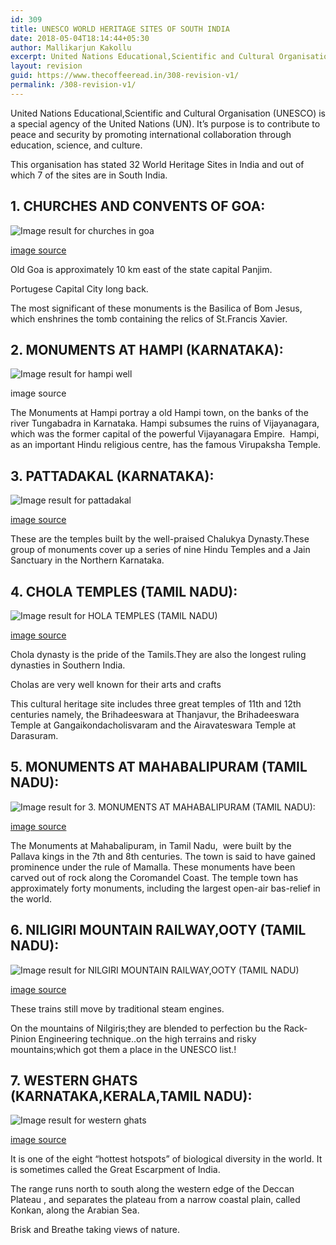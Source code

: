 ```yaml
---
id: 309
title: UNESCO WORLD HERITAGE SITES OF SOUTH INDIA
date: 2018-05-04T18:14:44+05:30
author: Mallikarjun Kakollu
excerpt: United Nations Educational,Scientific and Cultural Organisation (UNESCO) is a special agency of the United Nations (UN). It’s purpose is to contribute to peace and security by promoting international collaboration through education, science, and culture.
layout: revision
guid: https://www.thecoffeeread.in/308-revision-v1/
permalink: /308-revision-v1/
---
```

United Nations Educational,Scientific and Cultural Organisation (UNESCO) is a special agency of the United Nations (UN). It’s purpose is to contribute to peace and security by promoting international collaboration through education, science, and culture.

This organisation has stated 32 World Heritage Sites in India and out of which 7 of the sites are in South India.

## **1. CHURCHES AND CONVENTS OF GOA:**

![Image result for churches in goa](http://icchurchpanjim.com/wp-content/uploads/2017/08/immaculate-conception-church-panjim.jpg) 

[image source](https://www.google.co.in/search?biw=1350&bih=617&tbs=isz%3Alt%2Cislt%3Axga&tbm=isch&sa=1&ei=RFXsWsaiIMn6vgTtjaz4Ag&q=churches+in+goa&oq=chueches+in&gs_l=psy-ab.3.0.0i13k1l10.49474.52094.0.53737.13.13.0.0.0.0.200.1542.0j8j1.10.0....0...1c.1.64.psy-ab..3.9.1540.0..0j0i67k1j0i10k1.141.Auca6rk_vsU#imgrc=GYLFN5sxackvTM:)

Old Goa is approximately 10 km east of the state capital Panjim.

Portugese Capital City long back.

The most significant of these monuments is the Basilica of Bom Jesus, which enshrines the tomb containing the relics of St.Francis Xavier.

## 2. MONUMENTS AT HAMPI (KARNATAKA):

![Image result for hampi well](https://upload.wikimedia.org/wikipedia/commons/d/d5/A_step_well_at_Hampi_Hindu_temple_sight_architecture_and_culture.jpg) 

image source

The Monuments at Hampi portray a old Hampi town, on the banks of the river Tungabadra in Karnataka. Hampi subsumes the ruins of Vijayanagara, which was the former capital of the powerful Vijayanagara Empire.  Hampi, as an important Hindu religious centre, has the famous Virupaksha Temple.

## 3. PATTADAKAL (KARNATAKA):

![Image result for pattadakal](http://gomowgli.in/blog/wp-content/uploads/2015/02/Temple_Pattadakal.jpg) 

[image source](https://www.google.co.in/search?biw=1350&bih=617&tbs=isz%3Alt%2Cislt%3Axga&tbm=isch&sa=1&ei=6FTsWujcL8jtvATXj5vYDg&q=pattadakal&oq=pattadakal&gs_l=psy-ab.3..0j0i67k1j0l8.37963.40903.0.41184.10.9.0.1.1.0.193.1038.0j6.6.0....0...1c.1.64.psy-ab..3.7.1050....0.vB1AuiQ7kmg#imgrc=yqbnO-sMyKkPOM:)

These are the temples built by the well-praised Chalukya Dynasty.These group of monuments cover up a series of nine Hindu Temples and a Jain Sanctuary in the Northern Karnataka.

## **4. CHOLA TEMPLES (TAMIL NADU):**

![Image result for HOLA TEMPLES (TAMIL NADU)](https://3.bp.blogspot.com/-bIxuc2GO3IQ/VuO3Z0itdkI/AAAAAAAAIeo/2TZnRoefahIRwvrfQ5CVR_vM6X-_-z2eQ/s1600/XmVTRR5.jpg) 

[image source](https://www.google.co.in/search?biw=1350&bih=617&tbs=isz%3Alt%2Cislt%3Axga&tbm=isch&sa=1&ei=ulTsWsyvCobkvgTCspmgAw&q=HOLA+TEMPLES+%28TAMIL+NADU%29&oq=HOLA+TEMPLES+%28TAMIL+NADU%29&gs_l=psy-ab.3...44843.44843.0.45358.1.1.0.0.0.0.166.166.0j1.1.0....0...1c.1.64.psy-ab..0.0.0....0.aFg2Mb3IzmU#imgrc=X7hGdg1PP1cq1M:)

Chola dynasty is the pride of the Tamils.They are also the longest ruling dynasties in Southern India.

Cholas are very well known for their arts and crafts

This cultural heritage site includes three great temples of 11th and 12th centuries namely, the Brihadeeswara at Thanjavur, the Brihadeeswara Temple at Gangaikondacholisvaram and the Airavateswara Temple at Darasuram.

## **5. MONUMENTS AT MAHABALIPURAM (TAMIL NADU):**

![Image result for 3. MONUMENTS AT MAHABALIPURAM (TAMIL NADU):](https://i.ytimg.com/vi/mwDi_e_zqKI/maxresdefault.jpg) 

[image source](https://www.google.co.in/search?biw=1350&bih=617&tbs=isz%3Alt%2Cislt%3Axga&tbm=isch&sa=1&ei=ilTsWsbYIIfPvgSF176IAw&q=3.+MONUMENTS+AT+MAHABALIPURAM+%28TAMIL+NADU%29%3A&oq=3.+MONUMENTS+AT+MAHABALIPURAM+%28TAMIL+NADU%29%3A&gs_l=psy-ab.3...46003.46003.0.46328.1.1.0.0.0.0.158.158.0j1.1.0....0...1c.1.64.psy-ab..0.0.0....0.NYBWAsaL4Ho#imgrc=JFa6u3758WwQeM:)

The Monuments at Mahabalipuram, in Tamil Nadu,  were built by the Pallava kings in the 7th and 8th centuries. The town is said to have gained prominence under the rule of Mamalla. These monuments have been carved out of rock along the Coromandel Coast. The temple town has approximately forty monuments, including the largest open-air bas-relief in the world.

## **6. NILIGIRI MOUNTAIN RAILWAY,OOTY (TAMIL NADU):**

![Image result for NILGIRI MOUNTAIN RAILWAY,OOTY (TAMIL NADU)](https://4.bp.blogspot.com/-1qdimN8NPys/V5GzwaGrZYI/AAAAAAAALfs/-4OKaEPAw_cgZexvMt1OpEyeRmtfZG_WwCLcB/s1600/nilgiri-mountain-railway-toy-train.jpeg) 

[image source](https://www.google.co.in/search?biw=1350&bih=617&tbs=isz%3Alt%2Cislt%3Axga&tbm=isch&sa=1&ei=WFTsWrXVGcv2vAT_6qf4CQ&q=NILIGIRI+MOUNTAIN+RAILWAY%2COOTY+%28TAMIL+NADU%29&oq=NILIGIRI+MOUNTAIN+RAILWAY%2COOTY+%28TAMIL+NADU%29&gs_l=psy-ab.3...48314.48314.0.48820.1.1.0.0.0.0.165.165.0j1.1.0....0...1c.1.64.psy-ab..0.0.0....0.nigL4ucOBl8#imgrc=bRu2JFU1_nBxeM:)

These trains still move by traditional steam engines.

On the mountains of Nilgiris;they are blended to perfection bu the Rack-Pinion Engineering technique..on the high terrains and risky mountains;which got them a place in the UNESCO list.!

## **7. WESTERN GHATS (KARNATAKA,KERALA,TAMIL NADU):**

![Image result for western ghats](http://static.dnaindia.com/sites/default/files/styles/full/public/2017/03/24/559237-western-ghats.jpg) 

[image source](https://www.google.co.in/search?q=western+ghats&tbm=isch&source=lnt&tbs=isz:lt,islt:xga&sa=X&ved=0ahUKEwigj47LiezaAhXD6Y8KHfXXC9gQpwUIHw&biw=1350&bih=617&dpr=1#imgrc=jE4CZIxrrpyt3M:)

It is one of the eight “hottest hotspots” of biological diversity in the world. It is sometimes called the Great Escarpment of India.

The range runs north to south along the western edge of the Deccan Plateau , and separates the plateau from a narrow coastal plain, called Konkan, along the Arabian Sea.

Brisk and Breathe taking views of nature.